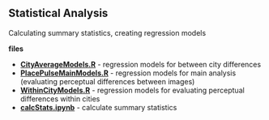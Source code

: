 ##  Statistical Analysis
 Calculating summary statistics, creating regression models

 **files**
- **[CityAverageModels.R](./CityAverageModels.R)** - regression models for between city differences
- **[PlacePulseMainModels.R](./PlacePulseMainModels.R)** - regression models for main analysis (evaluating perceptual differences between images)
- **[WithinCityModels.R](./WithinCityModels.R)** - regression models for evaluating perceptual differences within cities
- **[calcStats.ipynb](./calcStats.ipynb)** - calculate summary statistics

